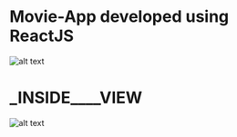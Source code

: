 # Movie-App developed using ReactJS

![alt text](https://github.com/ashutoshraj01/React-Movie-App/blob/master/public/images/screencapture.png)

# ___INSIDE____VIEW__

![alt text](https://github.com/ashutoshraj01/React-Movie-App/blob/master/public/images/screencapture-localhost-3000-299534-2019-06-14-02_54_15.png)
